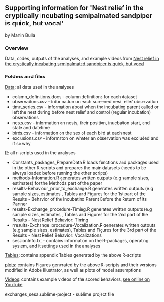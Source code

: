## Supporting information for 'Nest relief in the cryptically incubating semipalmated sandpiper is quick, but vocal'

by Martin Bulla

### **Overview**

Data, codes, outputs of the analyses, and example videos from [Nest relief in the cryptically incubating semipalmated sandpiper is quick, but vocal]()

### **Folders and files**

[Data](Data/): all data used in the analyses
- column_definitions.docs - column definitions for each dataset
- observations.csv - information on each screened nest relief observation
- time_series.csv - information about when the incubating parent called or left the nest during before nest relief and control (regular incubation) observations
- nests.csv - information on nests, their position, inucbation start, end state and datetime
- birds.csv - information on the sex of each bird at each nest
- exclusions.csv - informaton on whater an observation was excluded and if so why


[R](R/): all r-scripts used in the analyses
- Constants_packages_PrepareData.R loads functions and packages used in the other R-scripts and prepares the main datasets  (needs to be always loaded before running the other scripts)
- methods-Information.R generates written outputs (e.g sample sizes, estimates) for the Methods part of the paper
- results-Behaviour_prior_to_exchange.R generates written outputs (e.g sample sizes, estimates), Tables and Figures for the 1st part of the Results - Behavior of the Incubating Parent Before the Return of Its Partner
- results-Exchange_procedure-Timing.R generates written outputs (e.g sample sizes, estimates), Tables and Figures for the 2nd part of the Results - Nest Relief Behavior: Timing
- rresults-Exchange_procedure-Vocalization.R generates written outputs (e.g sample sizes, estimates), Tables and Figures for the 3rd part of the Results - Nest Relief Behavior: Vocalizations
- sessionInfo.txt - contains information on the R-packages, operating system, and it settings used in the analyses

[Tables](Tables/): contains appendix Tables generated by the above R-scripts 

[plots](plots/): contains Figures generated by the above R-scripts and their versions modified in Adobe Illustrator, as well as plots of model assumptions

[Videos](Videos/): contains example videos of the scored behaviors, [see online on  YouTube](https://bit.ly/38vBOhC)

exchanges_sesa.sublime-project - sublime project file
